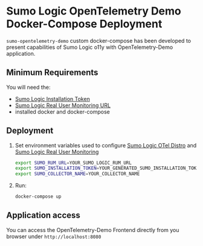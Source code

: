 # Sumo Logic OpenTelemetry Demo Docker-Compose Deployment

`sumo-opentelemetry-demo` custom docker-compose has been developed to present
capabilities of Sumo Logic o11y with OpenTelemetry-Demo application.

## Minimum Requirements

You will need the:

- [Sumo Logic Installation Token](https://help.sumologic.com/docs/manage/security/installation-tokens/)
- [Sumo Logic Real User Monitoring URL](https://help.sumologic.com/docs/apm/real-user-monitoring/#step-1-create-a-rum-http-traces-source)
- installed docker and docker-compose

## Deployment

1. Set environment variables used to configure [Sumo Logic OTel Distro](https://github.com/SumoLogic/sumologic-otel-collector)
 and [Sumo Logic Real User Monitoring](https://help.sumologic.com/docs/apm/real-user-monitoring/)

    ```bash
   export SUMO_RUM_URL=YOUR_SUMO_LOGIC_RUM_URL
   export SUMO_INSTALLATION_TOKEN=YOUR_GENERATED_SUMO_INSTALLATION_TOKEN
   export SUMO_COLLECTOR_NAME=YOUR_COLLECTOR_NAME
   ```

1. Run:

   ```bash
   docker-compose up
   ```

## Application access

You can access the OpenTelemetry-Demo Frontend directly from you browser under `http://localhost:8080`
